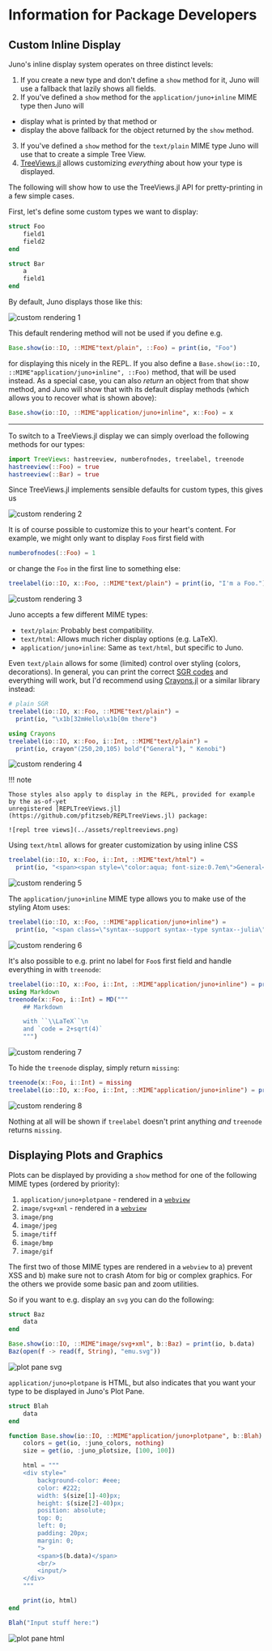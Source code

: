 # Information for Package Developers

## Custom Inline Display
Juno's inline display system operates on three distinct levels:

1. If you create a new type and don't define a `show` method for it, Juno will use a fallback that lazily shows all fields.
2. If you've defined a `show` method for the `application/juno+inline` MIME type then Juno will
  - display what is printed by that method or
  - display the above fallback for the object returned by the `show`  method.
3. If you've defined a `show` method for the `text/plain` MIME type Juno will use that to create a simple Tree View.
4. [TreeViews.jl](https://github.com/pfitzseb/TreeViews.jl) allows customizing *everything* about how your type is displayed.

The following will show how to use the TreeViews.jl API for pretty-printing in a few simple cases.

First, let's define some custom types we want to display:
```julia
struct Foo
    field1
    field2
end

struct Bar
    a
    field1
end
```

By default, Juno displays those like this:

![custom rendering 1](../assets/inline_0.png)

This default rendering method will not be used if you define e.g.
```julia
Base.show(io::IO, ::MIME"text/plain", ::Foo) = print(io, "Foo")
```
for displaying this nicely in the REPL. If you also define a `Base.show(io::IO, ::MIME"application/juno+inline", ::Foo)`
method, that will be used instead. As a special case, you can also *return* an object
from that show method, and Juno will show that with its default display methods (which allows
you to recover what is shown above):
```julia
Base.show(io::IO, ::MIME"application/juno+inline", x::Foo) = x
```

---

To switch to a TreeViews.jl display we can simply overload the following methods for our types:
```julia
import TreeViews: hastreeview, numberofnodes, treelabel, treenode
hastreeview(::Foo) = true
hastreeview(::Bar) = true
```
Since TreeViews.jl implements sensible defaults for custom types, this gives us

![custom rendering 2](../assets/inline_1.png)

It is of course possible to customize this to your heart's content. For example, we might
only want to display `Foo`s first field with
```julia
numberofnodes(::Foo) = 1
```
or change the `Foo` in the first line to something else:
```julia
treelabel(io::IO, x::Foo, ::MIME"text/plain") = print(io, "I'm a Foo.")
```
![custom rendering 3](../assets/inline_2.png)

Juno accepts a few different MIME types:
  - `text/plain`: Probably best compatibility.
  - `text/html`: Allows much richer display options (e.g. LaTeX).
  - `application/juno+inline`: Same as `text/html`, but specific to Juno.

Even `text/plain` allows for some (limited) control over styling (colors, decorations).
In general, you can print the correct [SGR codes](https://en.wikipedia.org/wiki/ANSI_escape_code#SGR) and
everything will work, but I'd recommend using [Crayons.jl](https://github.com/KristofferC/Crayons.jl) or a
similar library instead:
```julia
# plain SGR
treelabel(io::IO, x::Foo, ::MIME"text/plain") =
  print(io, "\x1b[32mHello\x1b[0m there")

using Crayons
treelabel(io::IO, x::Foo, i::Int, ::MIME"text/plain") =
  print(io, crayon"(250,20,105) bold"("General"), " Kenobi")
```

![custom rendering 4](../assets/inline_3.png)

!!! note

    Those styles also apply to display in the REPL, provided for example by the as-of-yet
    unregistered [REPLTreeViews.jl](https://github.com/pfitzseb/REPLTreeViews.jl) package:

    ![repl tree views](../assets/repltreeviews.png)


Using `text/html` allows for greater customization by using inline CSS
```julia
treelabel(io::IO, x::Foo, i::Int, ::MIME"text/html") =
  print(io, "<span><span style=\"color:aqua; font-size:0.7em\">General</span> Kenobi</span>")
```
![custom rendering 5](../assets/inline_4.png)

The `application/juno+inline` MIME type allows you to make use of the styling Atom uses:
```julia
treelabel(io::IO, x::Foo, ::MIME"application/juno+inline") =
  print(io, "<span class=\"syntax--support syntax--type syntax--julia\">Junoooooooo!</span>")
```
![custom rendering 6](../assets/inline_5.png)

It's also possible to e.g. print no label for `Foo`s first field and handle everything in with `treenode`:
```julia
treelabel(io::IO, x::Foo, i::Int, ::MIME"application/juno+inline") = print(io, "")
using Markdown
treenode(x::Foo, i::Int) = MD("""
    ## Markdown

    with ``\\LaTeX``\n
    and `code = 2+sqrt(4)`
    """)
```
![custom rendering 7](../assets/inline_6.png)

To hide the `treenode` display, simply return `missing`:
```julia
treenode(x::Foo, i::Int) = missing
treelabel(io::IO, x::Foo, i::Int, ::MIME"application/juno+inline") = print(io, "...")
```
![custom rendering 8](../assets/inline_7.png)

Nothing at all will be shown if `treelabel` doesn't print anything *and* `treenode` returns
`missing`.


## Displaying Plots and Graphics
Plots can be displayed by providing a `show` method for one of the following MIME types (ordered
by priority):
  1. `application/juno+plotpane` - rendered in a [`webview`](https://electronjs.org/docs/api/webview-tag)
  2. `image/svg+xml` - rendered in a [`webview`](https://electronjs.org/docs/api/webview-tag)
  3. `image/png`
  4. `image/jpeg`
  5. `image/tiff`
  6. `image/bmp`
  7. `image/gif`

The first two of those MIME types are rendered in a `webview` to a) prevent XSS and b) make sure not to crash
Atom for big or complex graphics. For the others we provide some basic pan and zoom utilities.


So if you want to e.g. display an `svg` you can do the following:
```julia
struct Baz
    data
end

Base.show(io::IO, ::MIME"image/svg+xml", b::Baz) = print(io, b.data)
Baz(open(f -> read(f, String), "emu.svg"))
```
![plot pane svg](../assets/plotpane_svg.png)

`application/juno+plotpane` is HTML, but also indicates that you want your type to be displayed in Juno's Plot
Pane.
```julia
struct Blah
    data
end

function Base.show(io::IO, ::MIME"application/juno+plotpane", b::Blah)
    colors = get(io, :juno_colors, nothing)
    size = get(io, :juno_plotsize, [100, 100])

    html = """
    <div style="
        background-color: #eee;
        color: #222;
        width: $(size[1]-40)px;
        height: $(size[2]-40)px;
        position: absolute;
        top: 0;
        left: 0;
        padding: 20px;
        margin: 0;
        ">
        <span>$(b.data)</span>
        <br/>
        <input/>
    </div>
    """

    print(io, html)
end

Blah("Input stuff here:")
```
![plot pane html](../assets/plotpane_smart.png)
